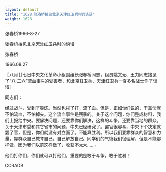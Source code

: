 ```yaml
---
layout: default
title: "1628.张春桥接见北京天津红卫兵时的谈话"
weight: 1628
---
```


张春桥1966-8-27

张春桥接见北京天津红卫兵时的谈话

张春桥

1966.08.27

〖八月廿七日中央文化革命小组副组长张春桥同志，组员姚文元、王力同志接见了“八·二六”流血事件的受害者，和北京红卫兵、天津红卫兵一百多名战士作了谈话〗

同志们：

经过战斗，受到了锻炼。当然也挨了打，流了血。但是，正如你们说的，干革命就不怕流血，不怕掉头。这个流血事件是残暴的。关于这个问题，你们整成材料，我们上报给中央。要解决问题，还要靠你们解决，这样的斗争，还要靠当地的群众。关于天津市委和其它省市的问题，中央已经研究了。罢官很容易，中央下个决定就罢了官，但是，你们就没有对立面了。不能算胜利。所以我们要靠群众的智慧和力量，靠群众自己教育自己，自己解放自己。同学们的气愤我们很理解，但是不能那样做，因为我们以前这样做了，收获不太大……。

他们打你们，你们就可以打他们，重要的是敢于斗争，敢于胜利！

CCRADB

